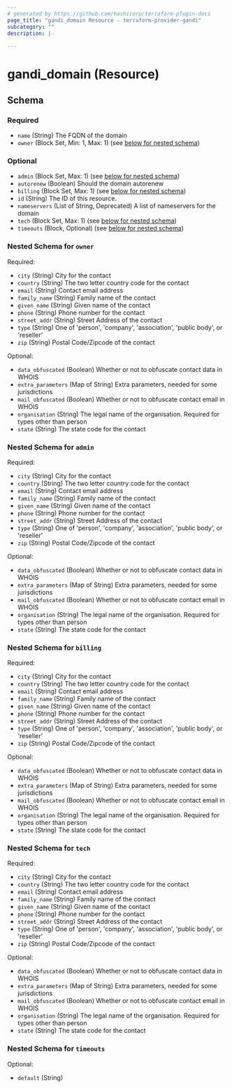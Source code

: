 ```yaml
---
# generated by https://github.com/hashicorp/terraform-plugin-docs
page_title: "gandi_domain Resource - terraform-provider-gandi"
subcategory: ""
description: |-
  
---
```


# gandi_domain (Resource)





<!-- schema generated by tfplugindocs -->
## Schema

### Required

- `name` (String) The FQDN of the domain
- `owner` (Block Set, Min: 1, Max: 1) (see [below for nested schema](#nestedblock--owner))

### Optional

- `admin` (Block Set, Max: 1) (see [below for nested schema](#nestedblock--admin))
- `autorenew` (Boolean) Should the domain autorenew
- `billing` (Block Set, Max: 1) (see [below for nested schema](#nestedblock--billing))
- `id` (String) The ID of this resource.
- `nameservers` (List of String, Deprecated) A list of nameservers for the domain
- `tech` (Block Set, Max: 1) (see [below for nested schema](#nestedblock--tech))
- `timeouts` (Block, Optional) (see [below for nested schema](#nestedblock--timeouts))

<a id="nestedblock--owner"></a>
### Nested Schema for `owner`

Required:

- `city` (String) City for the contact
- `country` (String) The two letter country code for the contact
- `email` (String) Contact email address
- `family_name` (String) Family name of the contact
- `given_name` (String) Given name of the contact
- `phone` (String) Phone number for the contact
- `street_addr` (String) Street Address of the contact
- `type` (String) One of 'person', 'company', 'association', 'public body', or 'reseller'
- `zip` (String) Postal Code/Zipcode of the contact

Optional:

- `data_obfuscated` (Boolean) Whether or not to obfuscate contact data in WHOIS
- `extra_parameters` (Map of String) Extra parameters, needed for some jurisdictions
- `mail_obfuscated` (Boolean) Whether or not to obfuscate contact email in WHOIS
- `organisation` (String) The legal name of the organisation. Required for types other than person
- `state` (String) The state code for the contact


<a id="nestedblock--admin"></a>
### Nested Schema for `admin`

Required:

- `city` (String) City for the contact
- `country` (String) The two letter country code for the contact
- `email` (String) Contact email address
- `family_name` (String) Family name of the contact
- `given_name` (String) Given name of the contact
- `phone` (String) Phone number for the contact
- `street_addr` (String) Street Address of the contact
- `type` (String) One of 'person', 'company', 'association', 'public body', or 'reseller'
- `zip` (String) Postal Code/Zipcode of the contact

Optional:

- `data_obfuscated` (Boolean) Whether or not to obfuscate contact data in WHOIS
- `extra_parameters` (Map of String) Extra parameters, needed for some jurisdictions
- `mail_obfuscated` (Boolean) Whether or not to obfuscate contact email in WHOIS
- `organisation` (String) The legal name of the organisation. Required for types other than person
- `state` (String) The state code for the contact


<a id="nestedblock--billing"></a>
### Nested Schema for `billing`

Required:

- `city` (String) City for the contact
- `country` (String) The two letter country code for the contact
- `email` (String) Contact email address
- `family_name` (String) Family name of the contact
- `given_name` (String) Given name of the contact
- `phone` (String) Phone number for the contact
- `street_addr` (String) Street Address of the contact
- `type` (String) One of 'person', 'company', 'association', 'public body', or 'reseller'
- `zip` (String) Postal Code/Zipcode of the contact

Optional:

- `data_obfuscated` (Boolean) Whether or not to obfuscate contact data in WHOIS
- `extra_parameters` (Map of String) Extra parameters, needed for some jurisdictions
- `mail_obfuscated` (Boolean) Whether or not to obfuscate contact email in WHOIS
- `organisation` (String) The legal name of the organisation. Required for types other than person
- `state` (String) The state code for the contact


<a id="nestedblock--tech"></a>
### Nested Schema for `tech`

Required:

- `city` (String) City for the contact
- `country` (String) The two letter country code for the contact
- `email` (String) Contact email address
- `family_name` (String) Family name of the contact
- `given_name` (String) Given name of the contact
- `phone` (String) Phone number for the contact
- `street_addr` (String) Street Address of the contact
- `type` (String) One of 'person', 'company', 'association', 'public body', or 'reseller'
- `zip` (String) Postal Code/Zipcode of the contact

Optional:

- `data_obfuscated` (Boolean) Whether or not to obfuscate contact data in WHOIS
- `extra_parameters` (Map of String) Extra parameters, needed for some jurisdictions
- `mail_obfuscated` (Boolean) Whether or not to obfuscate contact email in WHOIS
- `organisation` (String) The legal name of the organisation. Required for types other than person
- `state` (String) The state code for the contact


<a id="nestedblock--timeouts"></a>
### Nested Schema for `timeouts`

Optional:

- `default` (String)


